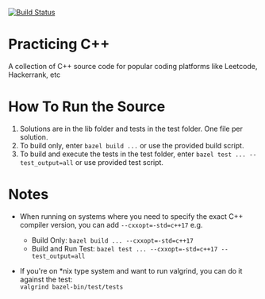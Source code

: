 [![Build Status](https://travis-ci.com/deanagan/practice-cpp.svg?branch=master)](https://travis-ci.com/github/deanagan/practice-cpp)

# Practicing C++
A collection of C++ source code for popular coding platforms like Leetcode, Hackerrank, etc


# How To Run the Source
1. Solutions are in the lib folder and tests in the test folder. One file per solution.
2. To build only, enter `bazel build ...` or use the provided build script.
3. To build and execute the tests in the test folder, enter `bazel test ... --test_output=all` or use provided test script.


# Notes
* When running on systems where you need to specify the exact C++ compiler version, you can add `--cxxopt=-std=c++17`
e.g.<br/>
    * Build Only: `bazel build ... --cxxopt=-std=c++17`
    * Build and Run Test: `bazel test ... --cxxopt=-std=c++17 --test_output=all`

* If you're on *nix type system and want to run valgrind, you can do it against the test:<br/>
`valgrind bazel-bin/test/tests`
